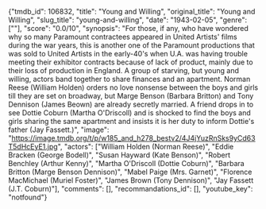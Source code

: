 {"tmdb_id": 106832, "title": "Young and Willing", "original_title": "Young and Willing", "slug_title": "young-and-willing", "date": "1943-02-05", "genre": [""], "score": "0.0/10", "synopsis": "For those, if any, who have wondered why so many Paramount contractees appeared in United Artists' films during the war years, this is another one of the Paramount productions that was sold to United Artists in the early-40's when U.A. was having trouble meeting their exhibitor contracts because of lack of product, mainly due to their loss of production in England. A group of starving, but young and willing, actors band together to share finances and an apartment. Norman Reese (William Holden) orders no love nonsense between the boys and girls till they are set on broadway, but Marge Benson (Barbara Britton) and Tony Dennison (James Beown) are already secretly married. A friend drops in to see Dottie Coburn (Martha O'Driscoll) and is shocked to find the boys and girls sharing the same apartment and insists it is her duty to inform Dottie's father (Jay Fassett.)", "image": "https://image.tmdb.org/t/p/w185_and_h278_bestv2/4J4jYuzRnSks9yCd63T5dHcEyE1.jpg", "actors": ["William Holden (Norman Reese)", "Eddie Bracken (George Bodell)", "Susan Hayward (Kate Benson)", "Robert Benchley (Arthur Kenny)", "Martha O'Driscoll (Dottie Coburn)", "Barbara Britton (Marge Benson Dennison)", "Mabel Paige (Mrs. Garnet)", "Florence MacMichael (Muriel Foster)", "James Brown (Tony Dennison)", "Jay Fassett (J.T. Coburn)"], "comments": [], "recommandations_id": [], "youtube_key": "notfound"}
